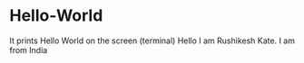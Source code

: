 # Hello-World
It prints Hello World on the screen (terminal)
Hello I am Rushikesh Kate. 
I am from India 
